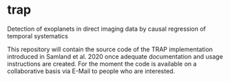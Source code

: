 # trap
Detection of exoplanets in direct imaging data by causal regression of temporal systematics

This repository will contain the source code of the TRAP implementation introduced in Samland et al. 2020 once adequate documentation and usage instructions are created. For the moment the code is available on a collaborative basis via E-Mail to people who are interested.

